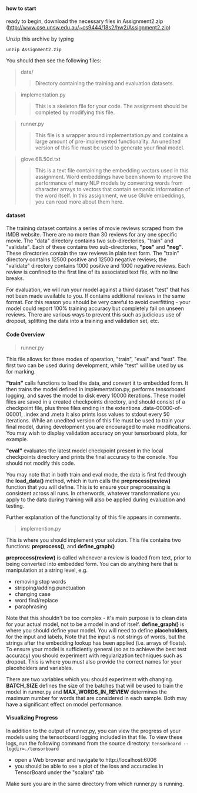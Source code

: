 
#### how to start

ready to begin, download the necessary files in Assignment2.zip (http://www.cse.unsw.edu.au/~cs9444/18s2/hw2/Assignment2.zip)

Unzip this archive by typing

`unzip Assignment2.zip`

You should then see the following files:

>data/  	  
>>Directory containing the training and evaluation datasets.

>implementation.py  	 
>>This is a skeleton file for your code. The assignment should be completed by modifying this file.

>runner.py	  
>>This file is a wrapper around implementation.py and contains a large amount of pre-implemented functionality. An unedited version of this file must be used to generate your final model.

>glove.6B.50d.txt	  
>>This is a text file containing the embedding vectors used in this assignment. Word embeddings have been shown to improve the performance of many NLP models by converting words from character arrays to vectors that contain semantic information of the word itself. In this assignment, we use GloVe embeddings, you can read more about them here.

#### dataset

The training dataset contains a series of movie reviews scraped from the IMDB website. There are no more than 30 reviews for any one specific movie. The "data" directory contains two sub-directories, "train" and "validate". Each of these contains two sub-directories, **"pos"** and **"neg"**. These directories contain the raw reviews in plain text form. The "train" directory contains 12500 positive and 12500 negative reviews; the "validate" directory contains 1000 positive and 1000 negative reviews. Each review is confined to the first line of its associated text file, with no line breaks.

For evaluation, we will run your model against a third dataset "test" that has not been made available to you. If contains additional reviews in the same format. For this reason you should be very careful to avoid overfitting - your model could report 100% training accuracy but completely fail on unseen reviews. There are various ways to prevent this such as judicious use of dropout, splitting the data into a training and validation set, etc.

#### Code Overview

>runner.py

This file allows for three modes of operation, "train", "eval" and "test". The first two can be used during development, while "test" will be used by us for marking.

**"train"** calls functions to load the data, and convert it to embedded form. It then trains the model defined in implementation.py, performs tensorboard logging, and saves the model to disk every 10000 iterations. These model files are saved in a created checkpoints directory, and should consist of a checkpoint file, plus three files ending in the extentions .data-00000-of-00001, .index and .meta It also prints loss values to stdout every 50 iterations. While an unedited version of this file must be used to train your final model, during development you are encouraged to make modifications. You may wish to display validation accuracy on your tensorboard plots, for example.

**"eval"** evaluates the latest model checkpoint present in the local checkpoints directory and prints the final accuracy to the console. You should not modify this code.

You may note that in both train and eval mode, the data is first fed through the **load_data()** method, which in turn calls the **preprocess(review)** function that you will define. This is to ensure your preprocessing is consistent across all runs. In otherwords, whatever transformations you apply to the data during training will also be applied during evaluation and testing.

Further explanation of the functionality of this file appears in comments.

>implemention.py

This is where you should implement your solution. This file contains two functions: **preprocess()**, and **define_graph()**

**preprocess(review)** is called whenever a review is loaded from text, prior to being converted into embedded form. You can do anything here that is manipulation at a string level, e.g.

* removing stop words
* stripping/adding punctuation
* changing case
* word find/replace
* paraphrasing

Note that this shouldn't be too complex - it's main purpose is to clean data for your actual model, not to be a model in and of itself.
**define_graph()** is where you should define your model. You will need to define **placeholders**, for the input and labels, Note that the input is not strings of words, but the strings after the embedding lookup has been applied (i.e. arrays of floats). To ensure your model is sufficiently general (so as to achieve the best test accuracy) you should experiment with regularization techniques such as dropout. This is where you must also provide the correct names for your placeholders and variables.

There are two variables which you should experiment with changing. **BATCH_SIZE** defines the size of the batches that will be used to train the model in runner.py and **MAX_WORDS_IN_REVIEW** determines the maximum number for words that are considered in each sample. Both may have a significant effect on model performance.


#### Visualizing Progress

In addition to the output of  runner.py, you can view the progress of your models using the tensorboard logging included in that file. To view these logs, run the following command from the source directory:
`tensorboard --logdir=./tensorboard`

* open a Web browser and navigate to  http://localhost:6006
* you should be able to see a plot of the loss and accuracies in TensorBoard under the "scalars" tab

Make sure you are in the same directory from which runner.py is running.
